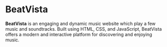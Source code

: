 # BeatVista

**BeatVista** is an engaging and dynamic music website which play a few music and soundtracks. 
Built using HTML, CSS, and JavaScript, BeatVista offers a modern and interactive platform for discovering and enjoying music.

